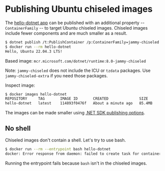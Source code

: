 # Publishing Ubuntu chiseled images

The [hello-dotnet app](./publish-oci.md) can be published with an additional property -- `ContainerFamily` -- to target Ubuntu chiseled images. Chiseled images include fewer components and are much smaller as a result.

```bash
$ dotnet publish /t:PublishContainer /p:ContainerFamily=jammy-chiseled
$ docker run --rm hello-dotnet
Hello, Ubuntu 22.04.3 LTS!
```

Based image: `mcr.microsoft.com/dotnet/runtime:8.0-jammy-chiseled`

Note: `jammy-chiseled` does not include the ICU or `tzdata` packages. Use `jammy-chiseled-extra` if you need those packages.

Inspect image:

```bash
$ docker images hello-dotnet
REPOSITORY     TAG       IMAGE ID       CREATED              SIZE
hello-dotnet   latest    114893f0476f   About a minute ago   85.4MB
```

The images can be made smaller using [.NET SDK publishing options](./publish-options.md).

## No shell

Chiseled images don't contain a shell. Let's try to use bash.

```bash
$ docker run --rm --entrypoint bash hello-dotnet
docker: Error response from daemon: failed to create task for container: failed to create shim task: OCI runtime create failed: runc create failed: unable to start container process: exec: "bash": executable file not found in $PATH: unknown.
```

Running the entrypoint fails because `bash` isn't in the chiseled images.
